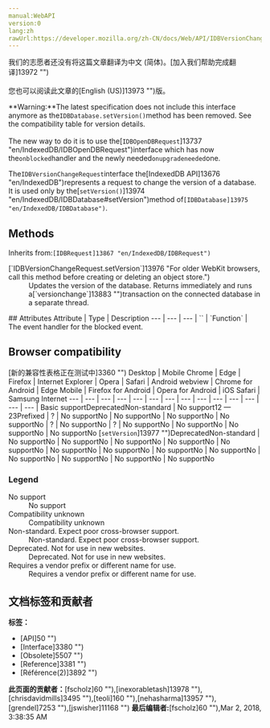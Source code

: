 ```yaml
---
manual:WebAPI
version:0
lang:zh
rawUrl:https://developer.mozilla.org/zh-CN/docs/Web/API/IDBVersionChangeRequest
---
```




<bdi>我们的志愿者还没有将这篇文章翻译为<bdi>中文 (简体)</bdi>。[加入我们帮助完成翻译]13972 "")<br></br>您也可以阅读此文章的[English (US)]13973 "")版。</bdi>




**Warning:**The latest specification does not include this interface anymore as the`IDBDatabase.setVersion()`method has been removed. See the compatibility table for version details.<br></br>The new way to do it is to use the[`IDBOpenDBRequest`]13737 "en/IndexedDB/IDBOpenDBRequest")interface which has now the`onblocked`handler and the newly needed`onupgradeneeded`one.


The`IDBVersionChangeRequest`interface the[IndexedDB API]13676 "en/IndexedDB")represents a request to change the version of a database. It is used only by the[`setVersion()`]13974 "en/IndexedDB/IDBDatabase#setVersion")method of`[IDBDatabase]13975 "en/IndexedDB/IDBDatabase")`.


## Methods<a name="Methods"></a>


Inherits from:`[IDBRequest]13867 "en/IndexedDB/IDBRequest")`

<dl><dt>[`IDBVersionChangeRequest.setVersion`]13976 "For older WebKit browsers, call this method before creating or deleting an object store.")<i></i></dt><dd>Updates the version of the database. Returns immediately and runs a[`versionchange`]13883 "")transaction on the connected database in a separate thread.</dd></dl>
## Attributes<a name="Attributes"></a>
Attribute | Type | Description 
 ---  |  ---  |  ---  | 
`` | `Function` | The event handler for the blocked event. 


## Browser compatibility<a name="Browser_Compatibility"></a>
[新的兼容性表格正在测试中<i></i>]3360 "")
<abbr>Desktop<i></i></abbr> | <abbr>Mobile<i></i></abbr> 
<abbr>Chrome<i></i></abbr> | <abbr>Edge<i></i></abbr> | <abbr>Firefox<i></i></abbr> | <abbr>Internet Explorer<i></i></abbr> | <abbr>Opera<i></i></abbr> | <abbr>Safari<i></i></abbr> | <abbr>Android webview<i></i></abbr> | <abbr>Chrome for Android<i></i></abbr> | <abbr>Edge Mobile<i></i></abbr> | <abbr>Firefox for Android<i></i></abbr> | <abbr>Opera for Android<i></i></abbr> | <abbr>iOS Safari<i></i></abbr> | <abbr>Samsung Internet<i></i></abbr> 
 ---  |  ---  |  ---  |  ---  |  ---  |  ---  |  ---  |  ---  |  ---  |  ---  |  ---  |  ---  |  ---  |  ---  | 
Basic support<abbr>Deprecated<i></i></abbr><abbr>Non-standard<i></i></abbr> | <abbr>No support</abbr>12 — 23<abbr>Prefixed<i></i></abbr> | <abbr>?</abbr> | <abbr>No support</abbr>No | <abbr>No support</abbr>No | <abbr>No support</abbr>No | <abbr>No support</abbr>No | <abbr>?</abbr> | <abbr>No support</abbr>No | <abbr>?</abbr> | <abbr>No support</abbr>No | <abbr>No support</abbr>No | <abbr>No support</abbr>No | <abbr>No support</abbr>No 
[`setVersion`]13977 "")<abbr>Deprecated<i></i></abbr><abbr>Non-standard<i></i></abbr> | <abbr>No support</abbr>No | <abbr>No support</abbr>No | <abbr>No support</abbr>No | <abbr>No support</abbr>No | <abbr>No support</abbr>No | <abbr>No support</abbr>No | <abbr>No support</abbr>No | <abbr>No support</abbr>No | <abbr>No support</abbr>No | <abbr>No support</abbr>No | <abbr>No support</abbr>No | <abbr>No support</abbr>No | <abbr>No support</abbr>No 


### Legend<a name="Legend"></a>
<dl><dt><abbr>No support</abbr></dt><dd>No support</dd><dt><abbr>Compatibility unknown</abbr></dt><dd>Compatibility unknown</dd><dt><abbr>Non-standard. Expect poor cross-browser support.<i></i></abbr></dt><dd>Non-standard. Expect poor cross-browser support.</dd><dt><abbr>Deprecated. Not for use in new websites.<i></i></abbr></dt><dd>Deprecated. Not for use in new websites.</dd><dt><abbr>Requires a vendor prefix or different name for use.<i></i></abbr></dt><dd>Requires a vendor prefix or different name for use.</dd></dl>



## 文档标签和贡献者
**标签：**
* [API]50 "")
* [Interface]3380 "")
* [Obsolete]5507 "")
* [Reference]3381 "")
* [Référence(2)]3892 "")

**此页面的贡献者：**[fscholz]60 ""),[inexorabletash]13978 ""),[chrisdavidmills]3495 ""),[teoli]160 ""),[nehasharma]13957 ""),[grendel]7253 ""),[jswisher]11168 "")
**最后编辑者:**[fscholz]60 ""),<time>Mar 2, 2018, 3:38:35 AM</time>


